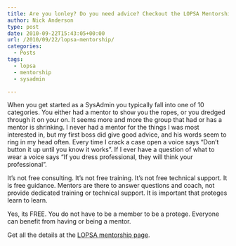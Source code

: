 ```yaml
---
title: Are you lonley? Do you need advice? Checkout the LOPSA Mentorship Program!
author: Nick Anderson
type: post
date: 2010-09-22T15:43:05+00:00
url: /2010/09/22/lopsa-mentorship/
categories:
  - Posts
tags:
  - lopsa
  - mentorship
  - sysadmin

---
```

When you get started as a SysAdmin you typically fall into one of 10 categories. You either had a mentor to show you the ropes, or you dredged through it on your on. It seems more and more the group that had or has a mentor is shrinking. I never had a mentor for the things I was most interested in, but my first boss did give good advice, and his words seem to ring in my head often. Every time I crack a case open a voice says &#8220;Don&#8217;t button it up until you know it works&#8221;. If I ever have a question of what to wear a voice says &#8220;If you dress professional, they will think your professional&#8221;.

It&#8217;s not free consulting. It&#8217;s not free training. It&#8217;s not free technical support. It is free guidance. Mentors are there to answer questions and coach, not provide dedicated training or technical support. It is important that proteges learn to learn.

Yes, its FREE. You do not have to be a member to be a protege. Everyone can benefit from having or being a mentor.

Get all the details at the [LOPSA mentorship page][1].

 [1]: http://lopsa.org/mentor